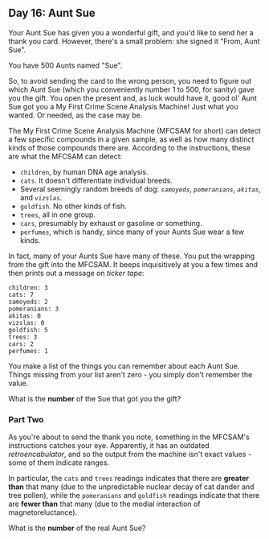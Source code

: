 ## Day 16: Aunt Sue

Your Aunt Sue has given you a wonderful gift, and you'd like to send her a thank you card. However, there's a small problem: she signed it "From, Aunt Sue".

You have 500 Aunts named "Sue".

So, to avoid sending the card to the wrong person, you need to figure out which Aunt Sue (which you conveniently number 1 to 500, for sanity) gave you the gift. You open the present and, as luck would have it, good ol' Aunt Sue got you a My First Crime Scene Analysis Machine! Just what you wanted. Or needed, as the case may be.

The My First Crime Scene Analysis Machine (MFCSAM for short) can detect a few specific compounds in a given sample, as well as how many distinct kinds of those compounds there are. According to the instructions, these are what the MFCSAM can detect:

- `children`, by human DNA age analysis.
- `cats`. It doesn't differentiate individual breeds.
- Several seemingly random breeds of dog: *`samoyeds`*, *`pomeranians`*, *`akitas`*, and *`vizslas`*.
- `goldfish`. No other kinds of fish.
- `trees`, all in one group.
- `cars`, presumably by exhaust or gasoline or something.
- `perfumes`, which is handy, since many of your Aunts Sue wear a few kinds.

In fact, many of your Aunts Sue have many of these. You put the wrapping from the gift into the MFCSAM. It beeps inquisitively at you a few times and then prints out a message on *ticker tape*:

```
children: 3
cats: 7
samoyeds: 2
pomeranians: 3
akitas: 0
vizslas: 0
goldfish: 5
trees: 3
cars: 2
perfumes: 1
```

You make a list of the things you can remember about each Aunt Sue. Things missing from your list aren't zero - you simply don't remember the value.

What is the **number** of the Sue that got you the gift?

### Part Two

As you're about to send the thank you note, something in the MFCSAM's instructions catches your eye. Apparently, it has an outdated *retroencabulator*, and so the output from the machine isn't exact values - some of them indicate ranges.

In particular, the `cats` and `trees` readings indicates that there are **greater than** that many (due to the unpredictable nuclear decay of cat dander and tree pollen), while the `pomeranians` and `goldfish` readings indicate that there are **fewer than** that many (due to the modial interaction of magnetoreluctance).

What is the **number** of the real Aunt Sue?
